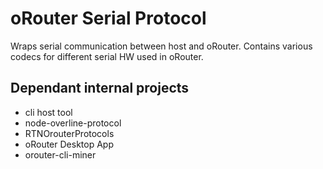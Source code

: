 # oRouter Serial Protocol

Wraps serial communication between host and oRouter. Contains various codecs for different serial HW used in oRouter.

## Dependant internal projects

- cli host tool
- node-overline-protocol
- RTNOrouterProtocols
- oRouter Desktop App
- orouter-cli-miner
